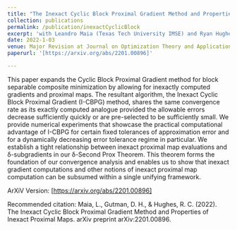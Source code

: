 ```yaml
---
title: "The Inexact Cyclic Block Proximal Gradient Method and Properties of Inexact Proximal Maps"
collection: publications
permalink: /publication/inexactCyclicBlock
excerpt: 'with Leandro Maia (Texas Tech University IMSE) and Ryan Hughes (Addx Corporation)'
date: 2022-1-03
venue: Major Revision at Journal on Optimization Theory and Applications
paperurl: '[https://arxiv.org/abs/2201.00896]'

---
```


This paper expands the Cyclic Block Proximal Gradient method for block separable composite minimization by allowing for inexactly computed gradients and proximal maps. The resultant algorithm, the Inexact Cyclic Block Proximal Gradient (I-CBPG) method, shares the same convergence rate as its exactly computed analogue provided the allowable errors decrease sufficiently quickly or are pre-selected to be sufficiently small. We provide numerical experiments that showcase the practical computational advantage of I-CBPG for certain fixed tolerances of approximation error and for a dynamically decreasing error tolerance regime in particular. We establish a tight relationship between inexact proximal map evaluations and δ-subgradients in our δ-Second Prox Theorem. This theorem forms the foundation of our convergence analysis and enables us to show that inexact gradient computations and other notions of inexact proximal map computation can be subsumed within a single unifying framework.

ArXiV Version: [https://arxiv.org/abs/2201.00896]

Recommended citation: Maia, L., Gutman, D. H., & Hughes, R. C. (2022). The Inexact Cyclic Block Proximal Gradient Method and Properties of Inexact Proximal Maps. arXiv preprint arXiv:2201.00896.
